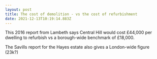 ```yaml
---
layout: post
title: The cost of demolition - vs the cost of refurbishment
date: 2021-12-13T10:19:14.883Z
---
```

This 2016 report from Lambeth says Central Hill would cost £44,000 per dwelling to refurbish vs a borough-wide benchmark of £18,000.

The Savills report for the Hayes estate also gives a London-wide figure (23k?)